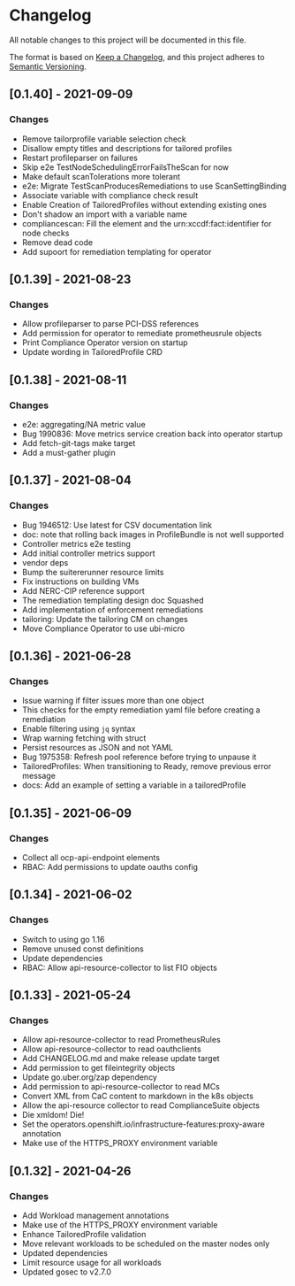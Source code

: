 # Changelog
All notable changes to this project will be documented in this file.

The format is based on [Keep a Changelog](https://keepachangelog.com/en/1.0.0/),
and this project adheres to [Semantic
Versioning](https://semver.org/spec/v2.0.0.html).

## [0.1.40] - 2021-09-09
### Changes
- Remove tailorprofile variable selection check
- Disallow empty titles and descriptions for tailored profiles
- Restart profileparser on failures
- Skip e2e TestNodeSchedulingErrorFailsTheScan for now
- Make default scanTolerations more tolerant
- e2e: Migrate TestScanProducesRemediations to use ScanSettingBinding
- Associate variable with compliance check result
- Enable Creation of TailoredProfiles without extending existing ones
- Don't shadow an import with a variable name
- compliancescan: Fill the <target> element and the urn:xccdf:fact:identifier for node checks
- Remove dead code
- Add supoort for remediation templating for operator

## [0.1.39] - 2021-08-23
### Changes
- Allow profileparser to parse PCI-DSS references
- Add permission for operator to remediate prometheusrule objects
- Print Compliance Operator version on startup
- Update wording in TailoredProfile CRD

## [0.1.38] - 2021-08-11
### Changes
- e2e: aggregating/NA metric value
- Bug 1990836: Move metrics service creation back into operator startup
- Add fetch-git-tags make target
- Add a must-gather plugin

## [0.1.37] - 2021-08-04
### Changes
- Bug 1946512: Use latest for CSV documentation link
- doc: note that rolling back images in ProfileBundle is not well supported
- Controller metrics e2e testing
- Add initial controller metrics support
- vendor deps
- Bump the suitererunner resource limits
- Fix instructions on building VMs
- Add NERC-CIP reference support
- The remediation templating design doc Squashed
- Add implementation of enforcement remediations
- tailoring: Update the tailoring CM on changes
- Move Compliance Operator to use ubi-micro

## [0.1.36] - 2021-06-28
### Changes
- Issue warning if filter issues more than one object
- This checks for the empty remediation yaml file before creating a remediation
- Enable filtering using `jq` syntax
- Wrap warning fetching with struct
- Persist resources as JSON and not YAML
- Bug 1975358: Refresh pool reference before trying to unpause it
- TailoredProfiles: When transitioning to Ready, remove previous error message
- docs: Add an example of setting a variable in a tailoredProfile

## [0.1.35] - 2021-06-09
### Changes
- Collect all ocp-api-endpoint elements
- RBAC: Add permissions to update oauths config

## [0.1.34] - 2021-06-02
### Changes
- Switch to using go 1.16
- Remove unused const definitions
- Update dependencies
- RBAC: Allow api-resource-collector to list FIO objects

## [0.1.33] - 2021-05-24
### Changes
- Allow api-resource-collector to read PrometheusRules
- Allow api-resource-collector to read oauthclients
- Add CHANGELOG.md and make release update target
- Add permission to get fileintegrity objects
- Update go.uber.org/zap dependency
- Add permission to api-resource-collector to read MCs
- Convert XML from CaC content to markdown in the k8s objects
- Allow the api-resource collector to read ComplianceSuite objects
- Die xmldom! Die!
- Set the operators.openshift.io/infrastructure-features:proxy-aware annotation
- Make use of the HTTPS_PROXY environment variable

## [0.1.32] - 2021-04-26
### Changes
- Add Workload management annotations
- Make use of the HTTPS_PROXY environment variable
- Enhance TailoredProfile validation
- Move relevant workloads to be scheduled on the master nodes only
- Updated dependencies
- Limit resource usage for all workloads
- Updated gosec to v2.7.0
